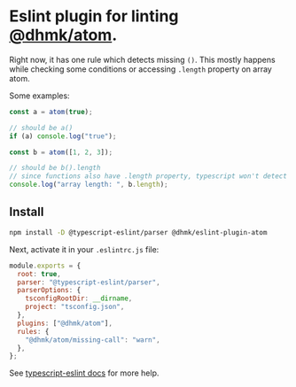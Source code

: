 # Eslint plugin for linting [@dhmk/atom](https://github.com/dhmk083/dhmk-atom).

Right now, it has one rule which detects missing `()`. This mostly happens while checking some conditions or accessing `.length` property on array atom.

Some examples:

```js
const a = atom(true);

// should be a()
if (a) console.log("true");

const b = atom([1, 2, 3]);

// should be b().length
// since functions also have .length property, typescript won't detect an error
console.log("array length: ", b.length);
```

## Install

```sh
npm install -D @typescript-eslint/parser @dhmk/eslint-plugin-atom
```

Next, activate it in your `.eslintrc.js` file:

```js
module.exports = {
  root: true,
  parser: "@typescript-eslint/parser",
  parserOptions: {
    tsconfigRootDir: __dirname,
    project: "tsconfig.json",
  },
  plugins: ["@dhmk/atom"],
  rules: {
    "@dhmk/atom/missing-call": "warn",
  },
};
```

See [typescript-eslint docs](https://typescript-eslint.io/docs/linting/type-linting/) for more help.
